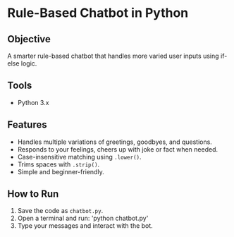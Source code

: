 # Rule-Based Chatbot in Python

## Objective
A smarter rule-based chatbot that handles more varied user inputs using if-else logic.
## Tools
- Python 3.x

## Features
- Handles multiple variations of greetings, goodbyes, and questions.
- Responds to your feelings, cheers up with joke or fact when needed.
- Case-insensitive matching using `.lower()`.
- Trims spaces with `.strip()`.
- Simple and beginner-friendly.

## How to Run
1. Save the code as `chatbot.py`.
2. Open a terminal and run:
'python chatbot.py'
3. Type your messages and interact with the bot.
   
